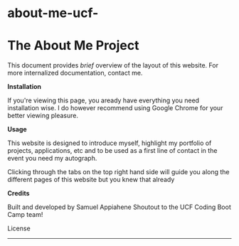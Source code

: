# about-me-ucf-

# The About Me Project

This document provides *brief* overview of the layout of this website. For more internalized documentation, contact me.


**Installation**

If you're viewing this page, you aready have everything you need installation wise. I do however recommend using Google Chrome for your better viewing pleasure.

**Usage**

This website is designed to introduce myself, highlight my portfolio of projects, applications, etc and to be used as a first line of contact in the event you need my autograph.

Clicking through the tabs on the top right hand side will guide you along the different pages of this website but you knew that already

**Credits**

Built and developed by Samuel Appiahene
Shoutout to the UCF Coding Boot Camp team!

License
*********


